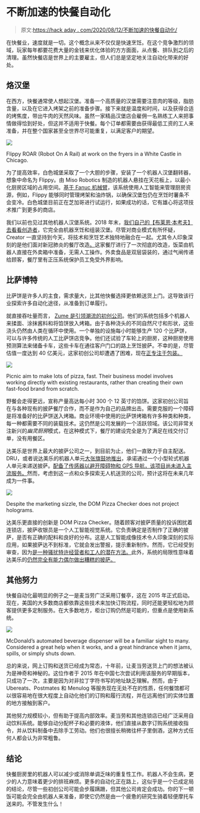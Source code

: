 # 不断加速的快餐自动化

> 原文:[https://hack aday . com/2020/08/12/不断加速的快餐自动化/](https://hackaday.com/2020/08/12/the-ever-accelerating-automation-of-fast-food/)

在快餐业，速度就是一切。这个概念从来不仅仅是快速烹饪。在这个竞争激烈的领域，玩家每年都要花费大量的金钱来优化体验的方方面面，从点餐、排队到之后的清理。虽然快餐店是世界上的主要雇主，但人们总是坚定地关注自动化带来的好处。

## 烙汉堡

在西方，快餐通常使人想起汉堡。准备一个高质量的汉堡需要注意肉的等级，脂肪含量，以及在它进入烤架之前的准备步骤。接下来就是温度和时间，以及获得合适的烤焦度，带出牛肉的天然风味。虽然一家精品汉堡店会雇佣一名熟练工人来把事情做得恰到好处，但这并不适用于快餐。每个订单都需要由获得最低工资的工人来准备，并在整个国家甚至全世界尽可能重复，以满足客户的期望。

[![](../Images/9b29285cd862636d8123ef65887a1e9e.png)](https://hackaday.com/wp-content/uploads/2020/07/fastfood-flippy.png)

Flippy ROAR (Robot On A Rail) at work on the fryers in a White Castle in Chicago.

为了提高效率，白色城堡采取了一个大胆的步骤，安装了一个机器人汉堡翻转器，想象中命名为 Flippy。由 Miso Robotics 制造的机器人悬挂在天花板上，以最小化厨房区域的占用空间。[基于 Fanuc 机械臂](https://www.therobotreport.com/white-castle-miso-robotics-test-flippy-roar-frying-robot-fast-food-trials/)，该系统使用人工智能来管理厨房资源，例如，Flippy 能够同时管理烤架和油炸锅，以确保汉堡包仍在烹饪时薯条不会变冷。白色城堡目前正在芝加哥进行试运行，如果成功的话，它有雄心将这项技术推广到更多的商店。

我们以前也见过其他机器人汉堡系统。2018 年末，[我们自己的【布莱恩·本考夫】去看看创造者](https://hackaday.com/2018/10/11/i-ate-a-robot-hamburger-before-the-restaurant-went-out-of-business/)，它完全由机器烹饪和组装汉堡。尽管对商业模式有所怀疑，Creator 一直坚持到今天，将技术和烹饪艺术独特地融合在一起。尤其令人印象深刻的是他们面对新冠肺炎的餐厅改造[。](https://www.creator.rest/covid19)这家餐厅进行了一次彻底的改造，饭菜由机器人直接在外卖箱中准备，无需人工操作。外卖食品是双层袋装的，通过气闸传递给顾客，餐厅里有正压系统保护员工免受外界影响。

## 比萨博特

比萨饼是许多人的主食，需求量大，比其他快餐选择更依赖送货上门。这导致该行业探索许多自动化途径，从准备到订单履行。

就直接吞吐量而言， [Zume 是引领潮流的初创公司](https://www.forbes.com/sites/bernardmarr/2019/04/12/robot-powered-pizza-anyone-how-automation-is-transforming-the-fast-food-industry/#4cae0d66427b)。他们的系统包括多个机器人来揉面、涂抹酱料和将馅饼放入烤箱。由于各种浇头的不同自然尺寸和形状，这些浇头仍然由人类在循环中使用。一个单独的设施每小时能够生产 120 个比萨饼，可以与许多传统的人工比萨饼店竞争。他们还试验了车轮上的厨房，这种厨房使用预测算法来储备卡车，这些卡车在通往客户门口的路上烹饪披萨。不幸的是，尽管估值一度达到 40 亿美元，这家初创公司却遭遇了困难，现在[正专注于包装。](https://www.restaurantbusinessonline.com/technology/zume-shuts-down-its-robot-powered-pizza-business)

[![](../Images/c5f5803e9c010e97eb4c3517aa7c7a9f.png)](https://hackaday.com/wp-content/uploads/2020/07/fastfood-picnicpizza.jpg)

Picnic aim to make lots of pizza, fast. Their business model involves working directly with existing restaurants, rather than creating their own fast-food brand from scratch.

野餐会走得更远，宣称产量高达每小时 300 个 12 英寸的馅饼。这家初创公司旨在与各种现有的披萨餐厅合作，而不是作为自己的品牌出击。需要克服的一个障碍是将准备好的比萨饼送入烤箱。商业环境中使用的比萨饼烤箱有许多种类和种类，每一种都需要不同的装载技术。这仍然是公司发展的一个活跃领域。该公司非常关注新兴的*幽灵厨房*模式，在这种模式下，餐厅的建设完全是为了满足在线交付订单，没有用餐区。

达美乐是世界上最大的披萨公司之一，到目前为止，他们一直致力于自主配送。DRU，或者说达美乐的机器人单元[大张旗鼓地推出](https://www.news.com.au/finance/small-business/dominos-delivers-first-pizza-by-robot/news-story/9853ce8c65564eb5626da76c7294f8e1)，承诺通过一个小型轮式机器人单元来递送披萨。[配备了传感器以避开障碍物和 GPS 导航，该项目尚未进入主流服务。](https://www.dominos.com.au/inside-dominos/technology/dru)然而，考虑到这一点和众多探索无人机送货的公司，预计这将在未来几年成为一件事。

[![](../Images/7131e8386b3cfff43dc5dd4c1443a456.png)](https://hackaday.com/wp-content/uploads/2020/07/fastfood-dom.jpg)

Despite the marketing sizzle, the DOM Pizza Checker does not project holograms.

达美乐更直接的创新是 DOM Pizza Checker。随着顾客对披萨质量的投诉困扰着连锁店，披萨收银员是一个人工智能视觉系统。它负责确定是否制作了正确的披萨，是否有正确的配料和良好的分布。这是人工智能成像技术令人印象深刻的实际应用，如果披萨达不到标准，它就会发出警报，提示重新制作。然而，它已经受到审查，因为[是一种骚扰特许经营者和工人的潜在方法。](https://www.theguardian.com/commentisfree/2019/oct/15/the-dominos-pizza-checker-is-just-the-beginning-workplace-surveillance-is-coming-for-you)此外，系统的局限性意味着达美乐的[仍然完全有能力偶尔做出糟糕的披萨。](https://forums.whirlpool.net.au/archive/3r75rlz9)

## 其他努力

快餐自动化最明显的例子之一是麦当劳广泛采用订餐亭，这在 2015 年正式启动。现在，美国的大多数商店都依靠这些技术来加快订购流程，同时还能更轻松地为顾客提供更多定制服务。在大多数地方，柜台订购仍然是可能的，但重点是使用新系统。

[![](../Images/c8e352e2be280aec2a5209a6cf608f0a.png)](https://hackaday.com/wp-content/uploads/2020/07/McDonalds-drink-dispenser-0-13-screenshot-1.png)

McDonald’s automated beverage dispenser will be a familiar sight to many. Considered a great help when it works, and a great hindrance when it jams, spills, or simply shuts down.

总的来说，网上订购和送货已经成为常态，十年前，让麦当劳送货上门的想法被认为是神奇和神秘的。这位作者于 2015 年在中国七次尝试利用该服务的早期版本，只成功了一次，主要是因为对非拉丁字符书写的地址缺乏理解。然而，由于 Ubereats、Postmates 和 Menulog 等服务现在无处不在的性质，任何餐馆都可以很容易地在很大程度上自动化他们的订购和履行流程，并在远离他们的实体位置的地方接触到客户。

其他努力规模较小，但有助于提高内部效率。麦当劳和其他连锁店已经广泛采用自动饮料系统。能够自动分配杯子和必要的液体，他们直接从数字订购系统接收指令，并从饮料制备中去除手工劳动。他们也很擅长稍微往杯子里倒酒，这种方式任何人都会认为非常粗鲁。

## 结论

快餐厨房里的机器人可以减少或消除单调乏味的重复性工作。机器人不会生病，更少的人力意味着更少的排班麻烦。更多的自动化正在路上，这似乎是一个已成定局的结论，尽管一些初创公司可能会步履蹒跚，但其他公司肯定会成功。你的下一顿饭可能会完全由机器人来准备，即使它仍然是由一个疲惫的研究生骑着轻便摩托车送来的。不管发生什么！